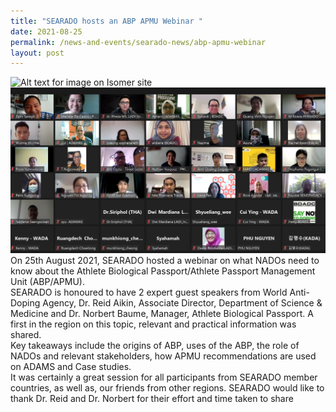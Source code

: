 ```yaml
---
title: "SEARADO hosts an ABP APMU Webinar "
date: 2021-08-25
permalink: /news-and-events/searado-news/abp-apmu-webinar
layout: post
---
```



![Alt text for image on Isomer site](/images/25%20aug%202021_1.png)![Alt text for image on Isomer site](/images/25%20aug%202021_3.png)
On 25th August 2021, SEARADO hosted a webinar on what NADOs need to know about the Athlete Biological Passport/Athlete Passport Management Unit (ABP/APMU). <br>SEARADO is honoured to have 2 expert guest speakers from World Anti-Doping Agency, Dr. Reid Aikin, Associate Director, Department of Science & Medicine and Dr. Norbert Baume, Manager, Athlete Biological Passport. A first in the region on this topic, relevant and practical information was shared. <br>Key takeaways include the origins of ABP, uses of the ABP, the role of NADOs and relevant stakeholders, how APMU recommendations are used on ADAMS and Case studies. <br>It was certainly a great session for all participants from SEARADO member countries, as well as, our friends from other regions. SEARADO would like to thank Dr. Reid and Dr. Norbert for their effort and time taken to share